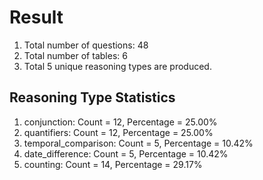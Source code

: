 # Result<br/>
1. Total number of questions: 48<br/>
2. Total number of tables: 6<br/>
3. Total 5 unique reasoning types are produced.<br/>
## **Reasoning Type Statistics**<br/>
1. conjunction: Count = 12, Percentage = 25.00%<br/>
2. quantifiers: Count = 12, Percentage = 25.00%<br/>
3. temporal_comparison: Count = 5, Percentage = 10.42%<br/>
4. date_difference: Count = 5, Percentage = 10.42%<br/>
5. counting: Count = 14, Percentage = 29.17%<br/>
